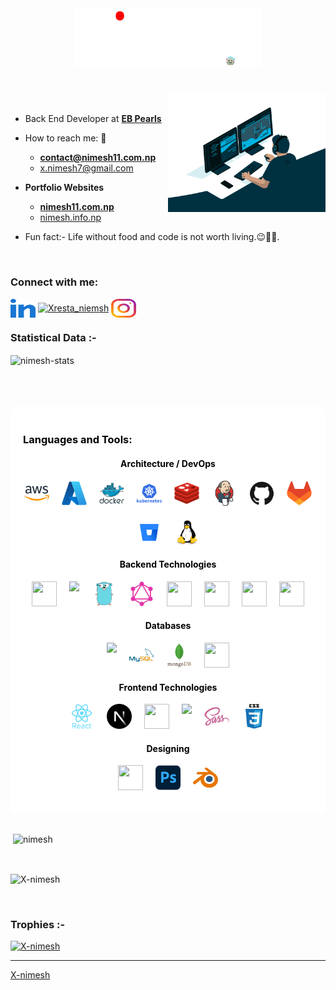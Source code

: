 <!-- <h1 align="center">Hey👋, I'm Nimesh🤖</h1> -->
<br>
<br>
<a href="https://github.com/X-nimesh" align="center">
<p>
    <img align="center"
      src="new nimesh.png"
        alt="nimesh-intro"
        width="300"/>
</p>
</a>
<!-- <h3 align="center">A Web Developer.🧑‍💻</h3>
<h3 align="center">Student at Prime College, Kathmandu🌟.</h3> -->

 <br>


<p align="right"><img align="right" width="50%" top-margin="10px" src="vector.gif" alt="nimesh-gif" /></p>
<br>
<p align="left"  >

- Back End Developer at <a href="https://ebpearls.com.au/">**EB Pearls**</a>

- How to reach me: 📩 
  - **contact@nimesh11.com.np** 
  - x.nimesh7@gmail.com

- **Portfolio Websites**
  - [**nimesh11.com.np**](https://nimesh11.com.np/)
  - [nimesh.info.np](https://nimesh.info.np/)
- Fun fact:- Life without food and code is not worth living.😉🧑‍💻.
</p>
<br>

<h3 align="left">Connect with me:</h3>
<p align="left">
  <a href="https://www.linkedin.com/in/x-nimesh/" target="blank"><img align="center"
      src="https://raw.githubusercontent.com/X-nimesh/X-nimesh/main/linked-in-alt.svg"
      alt="Nimesh" height="30" width="40" /></a>
  <a href="https://www.fb.com/Xresta.Nimesh11" target="blank"><img align="center"
      src="https://raw.githubusercontent.com/rahuldkjain/github-profile-readme-generator/master/src/images/icons/Social/facebook.svg"
      alt="Xresta_niemsh" height="30" width="40" /></a>
  <a href="https://www.instagram.com/xresta_nimesh/" target="blank"><img align="center"
      src="https://raw.githubusercontent.com/X-nimesh/X-nimesh/main/instagram.svg"
      alt="Xresta_niemsh" height="30" width="40" /></a>



<br>
<h3>Statistical Data :-</h3>
<p><img align="center"
    src="https://github-readme-stats.vercel.app/api/top-langs?username=X-nimesh&theme=dark&show_icons=true&locale=en&layout=compact"
    alt="nimesh-stats" /></p>

<br>
<br>
<br>
<div style="background:white; border-radius:10px; padding:20px ;gap:50px; color:black; ">
<h3 align="left" >Languages and Tools:</h3>


<!-- SKILL LOGOS - Categorized -->
<h4 align="center" >
Architecture / DevOps
</h4>

<p align="center" style="display: flex; flex-wrap: wrap; justify-content: center; gap: 20px;">
  <a href="https://aws.amazon.com/" target="_blank" rel="noreferrer">
    <img src="https://raw.githubusercontent.com/devicons/devicon/refs/heads/master/icons/amazonwebservices/amazonwebservices-original-wordmark.svg" width="40" height="40"/>
  </a>
  <a href="https://azure.microsoft.com/" target="_blank" rel="noreferrer">
    <img src="https://raw.githubusercontent.com/devicons/devicon/master/icons/azure/azure-original.svg" width="40" height="40"/>
  </a>
  <a href="https://www.docker.com/" target="_blank" rel="noreferrer">
    <img src="https://raw.githubusercontent.com/devicons/devicon/master/icons/docker/docker-original-wordmark.svg" width="40" height="40"/>
  </a>
  <a href="https://kubernetes.io/" target="_blank" rel="noreferrer">
    <img src="https://raw.githubusercontent.com/devicons/devicon/master/icons/kubernetes/kubernetes-plain-wordmark.svg" width="40" height="40"/>
  </a>
  <a href="https://redis.io/" target="_blank" rel="noreferrer">
    <img src="https://raw.githubusercontent.com/devicons/devicon/master/icons/redis/redis-original.svg" width="40" height="40"/>
  </a>
  <a href="https://www.jenkins.io/" target="_blank" rel="noreferrer">
    <img src="https://raw.githubusercontent.com/devicons/devicon/master/icons/jenkins/jenkins-original.svg" width="40" height="40"/>
  </a>
  <a href="https://github.com/features/actions" target="_blank" rel="noreferrer">
    <img src="https://raw.githubusercontent.com/devicons/devicon/master/icons/github/github-original.svg" width="40" height="40"/>
  </a>
  <a href="https://gitlab.com/" target="_blank" rel="noreferrer">
    <img src="https://raw.githubusercontent.com/devicons/devicon/master/icons/gitlab/gitlab-original.svg" width="40" height="40"/>
  </a>
  <a href="https://bitbucket.org/" target="_blank" rel="noreferrer">
    <img src="https://raw.githubusercontent.com/devicons/devicon/master/icons/bitbucket/bitbucket-original.svg" width="40" height="40"/>
  </a>
  <a href="https://www.linux.org/" target="_blank" rel="noreferrer">
    <img src="https://raw.githubusercontent.com/devicons/devicon/master/icons/linux/linux-original.svg" width="40" height="40"/>
  </a>
</p>
<h4 align="center" >
Backend Technologies
</h4>
<p align="center" style="display: flex; flex-wrap: wrap; justify-content: center; gap: 20px;">
  <a href="https://nodejs.org/" target="_blank" rel="noreferrer">
    <img src="https://nodejs.org/static/logos/nodejsLight.svg" width="40" height="40"/>
  </a>
  <a href="https://nestjs.com/" target="_blank" rel="noreferrer">
    <img src="https://d33wubrfki0l68.cloudfront.net/e937e774cbbe23635999615ad5d7732decad182a/26072/logo-small.ede75a6b.svg" height="40"/>
  </a>
  <a href="https://go.dev/" target="_blank" rel="noreferrer">
    <img src="https://raw.githubusercontent.com/devicons/devicon/master/icons/go/go-original.svg" width="40" height="40"/>
  </a>
  <a href="https://graphql.org/" target="_blank" rel="noreferrer">
    <img src="https://raw.githubusercontent.com/devicons/devicon/master/icons/graphql/graphql-plain.svg" width="40" height="40"/>
  </a>
  <a href="https://grpc.io/" target="_blank" rel="noreferrer">
    <img src="https://grpc.io/img/logos/grpc-logo.png" width="40" height="40"/>
  </a>
  <a href="https://www.apollographql.com/" target="_blank" rel="noreferrer">
    <img src="https://avatars.githubusercontent.com/u/17189275?s=200&v=4" width="40" height="40"/>
  </a>
  <a href="https://supabase.com/" target="_blank" rel="noreferrer">
    <img src="https://avatars.githubusercontent.com/u/54469796?s=200&v=4" width="40" height="40"/>
  </a>
  <a href="https://www.rabbitmq.com/" target="_blank" rel="noreferrer">
    <img src="https://www.rabbitmq.com/img/rabbitmq-logo.svg" width="40" height="40"/>
  </a>
</p>
<h4 align="center" >
Databases
</h4>
<p align="center" style="display: flex; flex-wrap: wrap; justify-content: center; gap: 20px;">
  <a href="https://www.postgresql.org/" target="_blank" rel="noreferrer">
    <img src="https://www.postgresql.org/media/img/about/press/elephant.png" height="40"/>
  </a>
  <a href="https://www.mysql.com/" target="_blank" rel="noreferrer">
    <img src="https://raw.githubusercontent.com/devicons/devicon/master/icons/mysql/mysql-original-wordmark.svg" width="40" height="40"/>
  </a>
  <a href="https://www.mongodb.com/" target="_blank" rel="noreferrer">
    <img src="https://raw.githubusercontent.com/devicons/devicon/refs/heads/master/icons/mongodb/mongodb-original-wordmark.svg" height="40"/>
  </a>
  <a href="https://firebase.google.com/" target="_blank" rel="noreferrer">
    <img src="https://www.vectorlogo.zone/logos/firebase/firebase-icon.svg" width="40" height="40"/>
  </a>
</p>
<h4 align="center" >
Frontend Technologies
</h4>
<p align="center" style="display: flex; flex-wrap: wrap; justify-content: center; gap: 20px;">
  <a href="https://reactjs.org/" target="_blank" rel="noreferrer">
    <img src="https://raw.githubusercontent.com/devicons/devicon/master/icons/react/react-original-wordmark.svg" width="40" height="40"/>
  </a>
  <a href="https://nextjs.org/" target="_blank" rel="noreferrer">
    <img src="https://raw.githubusercontent.com/devicons/devicon/refs/heads/master/icons/nextjs/nextjs-original.svg" width="40" height="40"/>
  </a>
  <a href="https://reactnative.dev/" target="_blank" rel="noreferrer">
    <img src="https://reactnative.dev/img/header_logo.svg" width="40" height="40"/>
  </a>
  <a href="https://chakra-ui.com/" target="_blank" rel="noreferrer">
    <img src="https://raw.githubusercontent.com/chakra-ui/chakra-ui/main/media/logo-colored-white%402x.png" height="40"/>
  </a>
  <a href="https://sass-lang.com" target="_blank" rel="noreferrer">
    <img src="https://raw.githubusercontent.com/devicons/devicon/master/icons/sass/sass-original.svg" width="40" height="40"/>
  </a>
  <a href="https://www.w3schools.com/css/" target="_blank" rel="noreferrer">
    <img src="https://raw.githubusercontent.com/devicons/devicon/master/icons/css3/css3-original-wordmark.svg" width="40" height="40"/>
  </a>
</p>


<h4 align="center" >
Designing
</h4>
<p align="center" style="display: flex; flex-wrap: wrap; justify-content: center; gap: 20px;">
  <a href="https://www.adobe.com/products/illustrator.html" target="_blank" rel="noreferrer">
    <img src="https://www.vectorlogo.zone/logos/adobe_illustrator/adobe_illustrator-icon.svg" width="40" height="40"/>
  </a>
  <a href="https://www.photoshop.com/en" target="_blank" rel="noreferrer">
    <img src="https://raw.githubusercontent.com/devicons/devicon/refs/heads/master/icons/photoshop/photoshop-original.svg" width="40" height="40"/>
  </a>
    <a href="https://www.blender.org/" target="_blank" rel="noreferrer">
    <img src="https://raw.githubusercontent.com/devicons/devicon/master/icons/blender/blender-original.svg" width="40" height="40"/>
  </a>
</p>

</div>




<br>



<p>&nbsp;<img align="center" src="https://github-readme-stats.vercel.app/api?username=X-nimesh&theme=dark&show_icons=true&locale=en"
    alt="nimesh" /></p>

<br>

<p><img align="center" src="https://github-readme-streak-stats.herokuapp.com/?user=X-nimesh&theme=dark" alt="X-nimesh" /></p>

<br>
<h3>Trophies :-</h3>
<p align="left"> <a href="https://github.com/ryo-ma/github-profile-trophy"><img
      src="https://github-profile-trophy.vercel.app/?username=X-nimesh&theme=onedark" alt="X-nimesh" /></a> </p>


------------------------------------------------------------------------------------------------------------------------------------------
[X-nimesh](https://github.com/X-nimesh)
